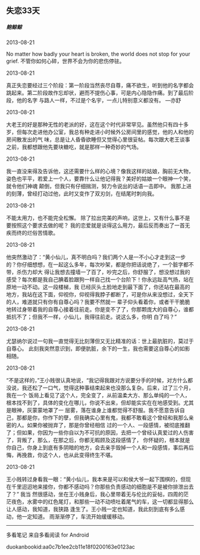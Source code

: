 ## 失恋33天

##### 鲍鲸鲸

  

2013-08-21

No matter how badly your heart is broken, the world does not stop for your
grief. 不管你如何心碎，世界不会为你的悲伤停驻。

  

2013-08-21

真正失恋要经过三个阶段：第一阶段当然丧尽自尊，痛不欲生，听到他的名字都会跳起来。第二阶段故作忘却状，避而不提伤心事，可是内心隐隐作痛。到了最后阶段，他的名字
与路人一样，不过是个名宇，一点儿特别意义都没有。 —亦舒

  

2013-08-21

大老王的好是那种无性的老派的好，这在这个时代非常罕见。虽然他只有四十多岁，但每次走进他办公室，我总有种走进小时候外公房间里的感觉，他的人和他的房间散发出的气
味，总是让人昏昏欲睡但又觉得心里很妥帖。每次跟大老王谈事之前，我都想跟他先要块糖吃，就是那样一种奇妙的气场。

  

2013-08-21

我一直没来得及告诉他，这还需要什么样的心境？像我这样的姑娘，胸前无大物，姿色也平平，若爱上一个人，要靠什么让他记得我？美好的姑娘一个眼神一个笑，就令他们神魂
颠倒，但我只有仔细揣测，努力令说出的话语一击即中。 我那上进的刻薄，曾经打动过他，此时又变作了双刃剑，在结尾时刺向我。

  

2013-08-21

不能太用力，也不能完全松懈。 除了拉出完美的声响，这世上，又有什么事不是要按照这个要求去做的呢？
我的恋爱就是谈得这么用力，最后反而奏出了一首无疾而终的烂俗苦情歌。

  

2013-08-21

他突然激动了：“黄小仙儿，真不明白吗？我们两个人是一不小心才走到这一步的？你仔细想想，在一起这么多年，每次吵架，都是你把话说绝了，一个脏字都不带，杀伤力却大
得让我想去撞墙一了百了，吵完之后，你舒服了，想没想过我的感受？每次都是我自己腆着脸跟狗一样自己找一个台阶下！你永远趾高气扬，站在原地一动不动。这一段楼梯，我
已经灰头土脸地走到最下面了，你还站在最高的地方，我站在这下面，仰视你，仰视得我脖子都断了，可是你从来没想过，全天下的人，难道就只有你有自尊心吗？我要不然就一
辈子仰头看着你，或者干干脆脆地转过身带着我的自尊心接着往前走。你是变不了了，你那颗庞大的自尊心，谁都抵抗不了；但我不一样，小仙儿，我得往前走。说这么多，你明
白了吗？”

  

2013-08-21

尤瑟纳尔说过一句我一直觉得无比刻薄但又无比精准的话：世上最肮脏的，莫过于自尊心。 此刻我突然意识到，即便肮脏，余下的一生，我也需要这自尊心的如影相随。

  

2013-08-21

“不是这样的，”王小贱很认真地说，“我记得我跟对方说要分手的时候，对方什么都没说，我还松了一口气，觉得这种事结束起来也没那么复杂。后来，过了三个月，我在一个
饭局上看见了这个人，完全变了，从前温柔大方、那么单纯的一个人，根本找不到了，具体的变化在哪儿，你说不出来，但却能实实在在地感受到。尤其是眼神，灰蒙蒙地罩了一
层雾，落在谁身上谁都觉得不舒服。我不愿意告诉自己，那都是你，你作下的孽，但我确实心里有鬼，我都不敢看这个曾经和我那么亲密的人。如果你被抛弃了，那是你曾经相信
过的一个人、一段感情，被彻底推翻了；但如果，你因为一些你自以为不可抗的原因，去把一个曾经认真爱过的人伤害了，背叛了，那么，在那之后，你都无暇顾及这段感情了，
你怀疑的，根本就是你自己，你身上到底有多阴暗的地方，会去亲手毁掉一个人和一段感情，事后再后悔，再挽救，你这个人，也从此变得终生不堪。

  

2013-08-21

王小贱转过身看我一眼：“黄小仙儿，我本来是可以和侯大爷一起下围棋的，但现在千里迢迢地来接你，你都不感动吗？你那些负责感动的细胞是不是被你排泄出去了？” 我当
然很感动，坐在王小贱身后，我心里带着无与伦比的妥帖，四周的茫茫夜色，水雾中的红色尾灯，和那些一动不动喷吐着尾气的车，这一切都显得那么让人感动，我知道，我狭路
逢生了。王小贱一定也知道，我此刻到底有多么感动，他一定知道。 雨渐渐停了，车流开始缓缓移动。

* * *

多看笔记 来自多看阅读 for Android

duokanbookid:aa0c7b1ee2cb11e18f0200163e0123ac

